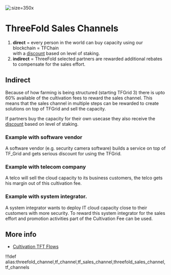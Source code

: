 ![](img/farming_reward.png ':size=350x')


# ThreeFold Sales Channels

1. **direct** = every person in the world can buy capacity using our blockchain = TFChain <BR>with a [discount](staking_discount_levels) based on level of staking.
2. **indirect** = ThreeFold selected partners are rewarded additional rebates to compensate for the sales effort.

## Indirect

Because of how farming is being structured (starting TFGrid 3) there is upto 60% available of the cultivation fees to reward the sales channel. This means that the sales channel in multiple steps can be rewarded to create solutions on top of TFGrid and sell the capacity.

If partners buy the capacity for their own usecase they also receive the [discount](staking_discount_levels) based on level of staking.

### Example with software vendor

A software vendor (e.g. security camera software) builds a service on top of TF_Grid and gets serious discount for using the TFGrid.

### Example with telecom company

A telco will sell the cloud capacity to its business customers, the telco gets his margin out of this cultivation fee.

### Example with system integrator.

A system integrator wants to deploy IT cloud capacity close to their customers with more security.
To reward this system integrator for the sales effort and promotion activities part of the Cultivation Fee can be used.

## More info

- [Cultivation TFT Flows](cultivation_flow)

!!!def alias:threefold_channel,tf_channel,tf_sales_channel,threefold_sales_channel,tf_channels


